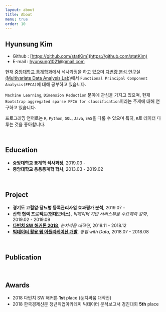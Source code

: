 ```yaml
---
layout: about
title: About
menu: true
order: 10
---
```


## Hyunsung Kim
- Github : [https://github.com/statKim](https://github.com/statKim)
- E-mail : [hyunsung1021@gmail.com](mailto:hyunsung1021@gmail.com)

현재 [중앙대학교 통계학과](https://stat.cau.ac.kr/)에서 석사과정을 하고 있으며 [다변량 분석 연구실(Multivariate Data Analysis Lab)](https://sites.google.com/site/yaejilim/)에서 `Functional Principal Component Analysis(FPCA)`에 대해 공부하고 있습니다.

`Machine Learning`, `Dimension Reduction` 분야에 관심을 가지고 있으며, 현재 `Bootstrap aggregated sparse FPCA for classification`이라는 주제에 대해 연구하고 있습니다.

프로그래밍 언어로는 `R`, `Python`, `SQL`, `Java`, `SAS`을 다룰 수 있으며 특히, `R`로 데이터 다루는 것을 좋아합니다.

<br>

## Education
- **중앙대학교 통계학 석사과정**, 2019.03 - 
- **중앙대학교 응용통계학 학사**, 2013.03 - 2019.02

<br>

## Project
- **경기도 고혈압·당뇨병 등록관리사업 효과평가 분석**, 2019.07 - 
- **산학 협력 프로젝트(현대모비스)**, *빅데이터 기반 서비스부품 수요예측 강화*, 2019.02 - 2019.09
- [**다빈치 SW 해커톤 2018**](https://github.com/statKim/Da_Vinci_SW_Hackathon), *눈치싸움 대작전*, 2018.11 - 2018.12
- [**빅데이터 활용 웹 어플리케이션 개발**](https://github.com/statKim/2018_Multicampus_Project), *창업 with Data*, 2018.07 - 2018.08

<br>

## Publication

<br>

## Awards
- 2018 다빈치 SW 해커톤 **1st** place (눈치싸움 대작전)
- 2018 한국경제신문 청년취업아카데미 빅데이터 분석보고서 경진대회 **5th** place  
